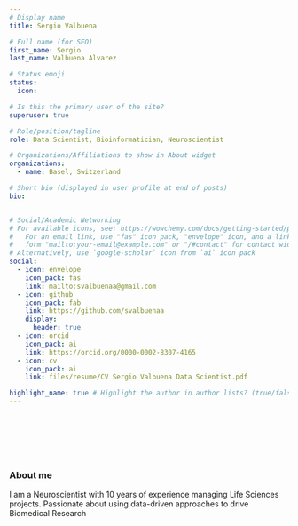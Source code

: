 ```yaml
---
# Display name
title: Sergio Valbuena

# Full name (for SEO)
first_name: Sergio
last_name: Valbuena Alvarez

# Status emoji
status:
  icon:

# Is this the primary user of the site?
superuser: true

# Role/position/tagline
role: Data Scientist, Bioinformatician, Neuroscientist

# Organizations/Affiliations to show in About widget
organizations:
  - name: Basel, Switzerland

# Short bio (displayed in user profile at end of posts)
bio: 


# Social/Academic Networking
# For available icons, see: https://wowchemy.com/docs/getting-started/page-builder/#icons
#   For an email link, use "fas" icon pack, "envelope" icon, and a link in the
#   form "mailto:your-email@example.com" or "/#contact" for contact widget.
# Alternatively, use `google-scholar` icon from `ai` icon pack
social:
  - icon: envelope
    icon_pack: fas
    link: mailto:svalbuenaa@gmail.com
  - icon: github
    icon_pack: fab
    link: https://github.com/svalbuenaa
    display:
      header: true
  - icon: orcid
    icon_pack: ai
    link: https://orcid.org/0000-0002-8307-4165
  - icon: cv
    icon_pack: ai
    link: files/resume/CV Sergio Valbuena Data Scientist.pdf

highlight_name: true # Highlight the author in author lists? (true/false)
---
```


<span style="display: block; height: 78px;"></span>
### About me ##

I am a Neuroscientist with 10 years of experience managing Life Sciences projects. Passionate about using data-driven approaches to drive Biomedical Research

<span style="display: block; height: 8px;"></span>
